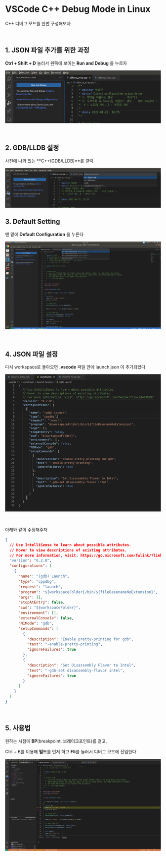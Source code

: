 # VSCode C++ Debug Mode in Linux

C++ 디버그 모드를 한번 구성해보자

<br/>

## 1. JSON 파일 추가를 위한 과정

**Ctrl + Shift + D** 눌러서 왼쪽에 보이는 **Run and Debug** 를 누르자

![01](/assets/img/blog/ubuntu/2022-01-22/01.png)

<br/>

## 2. GDB/LLDB 설정

사진에 나와 있는 **C++(GDB/LLDB)**를 클릭

![02](/assets/img/blog/ubuntu/2022-01-22/02.png)

## 3. Default Setting

맨 밑에 **Default Configuration** 을 누른다

![03](/assets/img/blog/ubuntu/2022-01-22/03.png)

<br/>

## 4. JSON 파일 설정

다시 workspace로 돌아오면 **.vscode** 파일 안에 launch.json 이 추가되었다

![04](/assets/img/blog/ubuntu/2022-01-22/04.png)

<br/>

아래와 같이 수정해주자

~~~json
{
  // Use IntelliSense to learn about possible attributes.
  // Hover to view descriptions of existing attributes.
  // For more information, visit: https://go.microsoft.com/fwlink/?linkid=830387
  "version": "0.2.0",
  "configurations": [
    {
      "name": "(gdb) Launch",
      "type": "cppdbg",
      "request": "launch",
      "program": "${workspaceFolder}/bin/${fileBasenameNoExtension}",
      "args": [],
      "stopAtEntry": false,
      "cwd": "${workspaceFolder}",
      "environment": [],
      "externalConsole": false,
      "MIMode": "gdb",
      "setupCommands": [
        {
          "description": "Enable pretty-printing for gdb",
          "text": "-enable-pretty-printing",
          "ignoreFailures": true
        },
        {
          "description": "Set Disassembly Flavor to Intel",
          "text": "-gdb-set disassembly-flavor intel",
          "ignoreFailures": true
        }
      ]
    }
  ]
}
~~~

 <br/>

## 5. 사용법

원하는 시점에 **BP**(breakpoint, 브레이크포인트)를 걸고,

Ctrl + B를 이용해 **빌드**를 먼저 하고 **F5**를 눌러서 디버그 모드에 진입한다

![05](/assets/img/blog/ubuntu/2022-01-22/05.png)

<br/>

